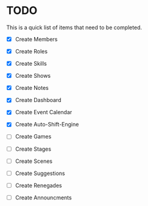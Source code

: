 TODO
====

This is a quick list of items that need to be completed.

  - [x] Create Members
  - [x] Create Roles
  - [x] Create Skills
  - [x] Create Shows
  - [x] Create Notes
  - [x] Create Dashboard
  - [x] Create Event Calendar
  - [x] Create Auto-Shift-Engine
  - [ ] Create Games
  - [ ] Create Stages
  - [ ] Create Scenes
  - [ ] Create Suggestions
  - [ ] Create Renegades
  - [ ] Create Announcments

